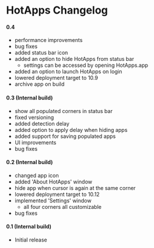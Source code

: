 HotApps Changelog
============================
#### 0.4
- performance improvements
- bug fixes
- added status bar icon
- added an option to hide HotApps from status bar
    - settings can be accessed by opening HotApps.app
- added an option to launch HotApps on login
- lowered deployment target to 10.9
- archive app on build


#### 0.3 (Internal build)
- show all populated corners in status bar
- fixed versioning
- added detection delay
- added option to apply delay when hiding apps
- added support for saving populated apps
- UI improvements
- bug fixes

#### 0.2 (Internal build)
- changed app icon
- added 'About HotApps' window
- hide app when cursor is again at the same corner
- lowered deployment target to 10.12
- implemented 'Settings' window
    - all four corners all customizable
- bug fixes


#### 0.1 (Internal build)
- Initial release
